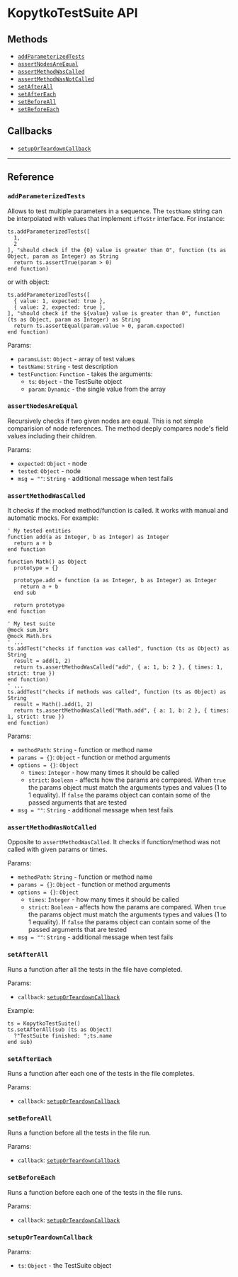 # KopytkoTestSuite API

## Methods

- [`addParameterizedTests`](#addparameterizedtests)
- [`assertNodesAreEqual`](#assertnodesareequal)
- [`assertMethodWasCalled`](#assertmethodwascalled)
- [`assertMethodWasNotCalled`](#assertmethodwasnotcalled)
- [`setAfterAll`](#setafterall)
- [`setAfterEach`](#setafterea)
- [`setBeforeAll`](#setbeforeall)
- [`setBeforeEach`](#setbeforeeach)

## Callbacks

- [`setupOrTeardownCallback`](#setuporteardowncallback)

---

## Reference

### `addParameterizedTests`

Allows to test multiple parameters in a sequence. The `testName` string can be interpolated with values that implement `ifToStr` interface. For instance:

```brightscript
ts.addParameterizedTests([
  1,
  2
], "should check if the {0} value is greater than 0", function (ts as Object, param as Integer) as String
  return ts.assertTrue(param > 0)
end function)
```

or with object:

```brightscript
ts.addParameterizedTests([
  { value: 1, expected: true },
  { value: 2, expected: true },
], "should check if the ${value} value is greater than 0", function (ts as Object, param as Integer) as String
  return ts.assertEqual(param.value > 0, param.expected)
end function)
```

Params:

- `paramsList`: `Object` - array of test values
- `testName`: `String` - test description
- `testFunction`: `Function` - takes the arguments:
  - `ts`: `Object` - the TestSuite object
  - `param`: `Dynamic` - the single value from the array

### `assertNodesAreEqual`

Recursively checks if two given nodes are equal. This is not simple comparision of node references. The method deeply compares node's field values including their children.

Params:

- `expected`: `Object` - node
- `tested`: `Object` - node
- `msg = ""`: `String` - additional message when test fails

### `assertMethodWasCalled`

It checks if the mocked method/function is called. It works with manual and automatic mocks. For example:

```brightscript
' My tested entities
function add(a as Integer, b as Integer) as Integer
  return a + b
end function

function Math() as Object
  prototype = {}

  prototype.add = function (a as Integer, b as Integer) as Integer
    return a + b
  end sub

  return prototype
end function

' My test suite
@mock sum.brs
@mock Math.brs
' ...
ts.addTest("checks if function was called", function (ts as Object) as String
  result = add(1, 2)
  return ts.assertMethodWasCalled("add", { a: 1, b: 2 }, { times: 1, strict: true })
end function)
' ...
ts.addTest("checks if methods was called", function (ts as Object) as String
  result = Math().add(1, 2)
  return ts.assertMethodWasCalled("Math.add", { a: 1, b: 2 }, { times: 1, strict: true })
end function)
```

Params:

- `methodPath`: `String` - function or method name
- `params = {}`: `Object` - function or method arguments
- `options = {}`: `Object`
  - `times`: `Integer` - how many times it should be called
  - `strict`: `Boolean` - affects how the params are compared. When `true` the params object must match the arguments types and values (1 to 1 equality). If `false` the params object can contain some of the passed arguments that are tested
- `msg = ""`: `String` - additional message when test fails

### `assertMethodWasNotCalled`

Opposite to `assertMethodWasCalled`. It checks if function/method was not called with given params or times.

Params:

- `methodPath`: `String` - function or method name
- `params = {}`: `Object` - function or method arguments
- `options = {}`: `Object`
  - `times`: `Integer` - how many times it should be called
  - `strict`: `Boolean` - affects how the params are compared. When `true` the params object must match the arguments types and values (1 to 1 equality). If `false` the params object can contain some of the passed arguments that are tested
- `msg = ""`: `String` - additional message when test fails

### `setAfterAll`

Runs a function after all the tests in the file have completed.

Params:

- `callback`: [`setupOrTeardownCallback`](#setuporteardowncallback)

Example:

```brightscript
ts = KopytkoTestSuite()
ts.setAfterAll(sub (ts as Object)
  ?"TestSuite finished: ";ts.name
end sub)
```

### `setAfterEach`

Runs a function after each one of the tests in the file completes.

Params:

- `callback`: [`setupOrTeardownCallback`](#setuporteardowncallback)

### `setBeforeAll`

Runs a function before all the tests in the file run.

Params:

- `callback`: [`setupOrTeardownCallback`](#setuporteardowncallback)

### `setBeforeEach`

Runs a function before each one of the tests in the file runs.

Params:

- `callback`: [`setupOrTeardownCallback`](#setuporteardowncallback)

### `setupOrTeardownCallback`

Params:

- `ts`: `Object` - the TestSuite object
